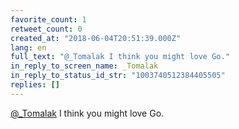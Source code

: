 ```yaml
---
favorite_count: 1
retweet_count: 0
created_at: "2018-06-04T20:51:39.000Z"
lang: en
full_text: "@_Tomalak I think you might love Go."
in_reply_to_screen_name: _Tomalak
in_reply_to_status_id_str: "1003740512384405505"
replies: []
---
```


[@\_Tomalak](https://twitter.com/_Tomalak) I think you might love Go.
